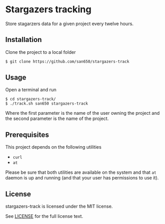 # Stargazers tracking

Store stagarzers data for a given project every twelve hours.

## Installation

Clone the project to a local folder

```sh
$ git clone https://github.com/san650/stargazers-track
```

## Usage

Open a terminal and run

```
$ cd stargazers-track/
$ ./track.sh san650 stargazers-track
```

Where the first parameter is the name of the user owning the project and the
second parameter is the name of the project.

## Prerequisites

This project depends on the following utilities

* `curl`
* `at`

Please be sure that both utilities are available on the system and that `at`
daemon is up and running (and that your user has permissions to use it).

## License

stargazers-track is licensed under the MIT license.

See [LICENSE](./LICENSE) for the full license text.
